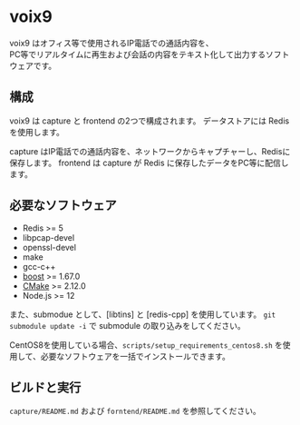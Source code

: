 # voix9

voix9 はオフィス等で使用されるIP電話での通話内容を、  
PC等でリアルタイムに再生および会話の内容をテキスト化して出力するソフトウェアです。

## 構成

voix9 は capture と frontend の2つで構成されます。
データストアには Redis を使用します。

capture はIP電話での通話内容を、ネットワークからキャプチャーし、Redisに保存します。
frontend は capture が Redis に保存したデータをPC等に配信します。

## 必要なソフトウェア

- Redis >= 5
- libpcap-devel
- openssl-devel
- make
- gcc-c++
- [boost](https://www.boost.org/) >= 1.67.0
- [CMake](https://cmake.org/) >= 2.12.0
- Node.js >= 12

また、submodue として、[libtins] と [redis-cpp] を使用しています。
`git submodule update -i` で submodule の取り込みをしてください。

CentOS8を使用している場合、`scripts/setup_requirements_centos8.sh` を使用して、必要なソフトウェアを一括でインストールできます。

## ビルドと実行

`capture/README.md` および `forntend/README.md` を参照してください。


